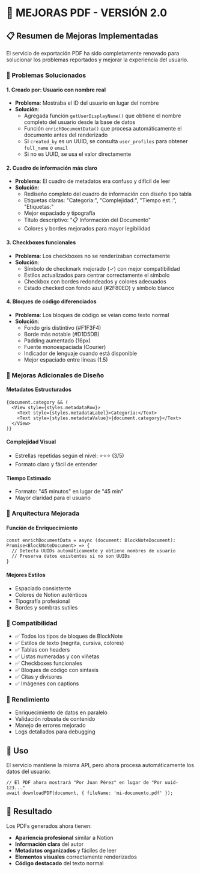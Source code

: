 # 📄 MEJORAS PDF - VERSIÓN 2.0

## 📋 Resumen de Mejoras Implementadas

El servicio de exportación PDF ha sido completamente renovado para solucionar los problemas reportados y mejorar la experiencia del usuario.

### 🔧 Problemas Solucionados

#### 1. **Creado por: Usuario con nombre real**
- **Problema**: Mostraba el ID del usuario en lugar del nombre
- **Solución**: 
  - Agregada función `getUserDisplayName()` que obtiene el nombre completo del usuario desde la base de datos
  - Función `enrichDocumentData()` que procesa automáticamente el documento antes del renderizado
  - Si `created_by` es un UUID, se consulta `user_profiles` para obtener `full_name` o `email`
  - Si no es UUID, se usa el valor directamente

#### 2. **Cuadro de información más claro**
- **Problema**: El cuadro de metadatos era confuso y difícil de leer
- **Solución**:
  - Rediseño completo del cuadro de información con diseño tipo tabla
  - Etiquetas claras: "Categoría:", "Complejidad:", "Tiempo est.:", "Etiquetas:"
  - Mejor espaciado y tipografía
  - Título descriptivo: "📋 Información del Documento"
  - Colores y bordes mejorados para mayor legibilidad

#### 3. **Checkboxes funcionales**
- **Problema**: Los checkboxes no se renderizaban correctamente
- **Solución**:
  - Símbolo de checkmark mejorado (✓) con mejor compatibilidad
  - Estilos actualizados para centrar correctamente el símbolo
  - Checkbox con bordes redondeados y colores adecuados
  - Estado checked con fondo azul (#2F80ED) y símbolo blanco

#### 4. **Bloques de código diferenciados**
- **Problema**: Los bloques de código se veían como texto normal
- **Solución**:
  - Fondo gris distintivo (#F1F3F4)
  - Borde más notable (#D1D5DB)
  - Padding aumentado (16px)
  - Fuente monoespaciada (Courier)
  - Indicador de lenguaje cuando está disponible
  - Mejor espaciado entre líneas (1.5)

### 🎨 Mejoras Adicionales de Diseño

#### **Metadatos Estructurados**
```tsx
{document.category && (
  <View style={styles.metadataRow}>
    <Text style={styles.metadataLabel}>Categoría:</Text>
    <Text style={styles.metadataValue}>{document.category}</Text>
  </View>
)}
```

#### **Complejidad Visual**
- Estrellas repetidas según el nivel: ⭐⭐⭐ (3/5)
- Formato claro y fácil de entender

#### **Tiempo Estimado**
- Formato: "45 minutos" en lugar de "45 min"
- Mayor claridad para el usuario

### 🔄 Arquitectura Mejorada

#### **Función de Enriquecimiento**
```tsx
const enrichDocumentData = async (document: BlockNoteDocument): Promise<BlockNoteDocument> => {
  // Detecta UUIDs automáticamente y obtiene nombres de usuario
  // Preserva datos existentes si no son UUIDs
}
```

#### **Mejores Estilos**
- Espaciado consistente
- Colores de Notion auténticos
- Tipografía profesional
- Bordes y sombras sutiles

### 📱 Compatibilidad

- ✅ Todos los tipos de bloques de BlockNote
- ✅ Estilos de texto (negrita, cursiva, colores)
- ✅ Tablas con headers
- ✅ Listas numeradas y con viñetas
- ✅ Checkboxes funcionales
- ✅ Bloques de código con sintaxis
- ✅ Citas y divisores
- ✅ Imágenes con captions

### 🚀 Rendimiento

- Enriquecimiento de datos en paralelo
- Validación robusta de contenido
- Manejo de errores mejorado
- Logs detallados para debugging

## 📖 Uso

El servicio mantiene la misma API, pero ahora procesa automáticamente los datos del usuario:

```tsx
// El PDF ahora mostrará "Por Juan Pérez" en lugar de "Por uuid-123..."
await downloadPDF(document, { fileName: 'mi-documento.pdf' });
```

## 🎯 Resultado

Los PDFs generados ahora tienen:
- **Apariencia profesional** similar a Notion
- **Información clara** del autor
- **Metadatos organizados** y fáciles de leer
- **Elementos visuales** correctamente renderizados
- **Código destacado** del texto normal
